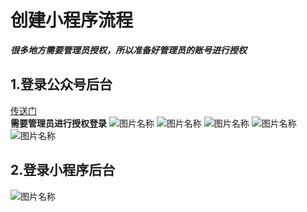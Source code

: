 # 创建小程序流程

***很多地方需要管理员授权，所以准备好管理员的账号进行授权***

## 1.登录公众号后台

[传送门](https://mp.weixin.qq.com/)  
**需要管理员进行授权登录**
![图片名称](http://m.qpic.cn/psb?/V11dC1Jo2OyKqI/G*RfNqa.H5wQLK58*C3k2KwKyqrRp3rX9Lh4pC4hTxE!/b/dFIBAAAAAAAA&bo=XwdnAwAAAAARBww!&rf=viewer_4) 
![图片名称](http://m.qpic.cn/psb?/V11dC1Jo2OyKqI/1Ge9aeslkFFTfVTHfzJMdKqwj0oFt5*RWUvAiFZQpQE!/b/dL4AAAAAAAAA&bo=VgdoAwAAAAADFwg!&rf=viewer_4) 
![图片名称](http://m.qpic.cn/psb?/V11dC1Jo2OyKqI/YPkGoeH48FL4KbgAHI95.sECXAj8qvXpxf2PzdtOeLs!/b/dDUBAAAAAAAA&bo=WQduAwAAAAADFwE!&rf=viewer_4) 
![图片名称](http://m.qpic.cn/psb?/V11dC1Jo2OyKqI/JJJusI*uC3JAvFlhtdoOuQ1wRZJ8l5lk6a3z2l1lTfg!/b/dL8AAAAAAAAA&bo=WgdxAwAAAAADFx0!&rf=viewer_4) 
![图片名称](http://m.qpic.cn/psb?/V11dC1Jo2OyKqI/gNKyzzKUPoaI2kde68KRDGETugL5Z0q66uBTmKOaKw8!/b/dLgAAAAAAAAA&bo=Sgd0AwAAAAADFwg!&rf=viewer_4) 
## 2.登录小程序后台

![图片名称](http://m.qpic.cn/psb?/V11dC1Jo2OyKqI/6OqIX3iUg5SVMmX7IaHYiFhIOEI.ftlB5YBB9JUn5So!/b/dL8AAAAAAAAA&bo=UwdpAwAAAAADFww!&rf=viewer_4) 
